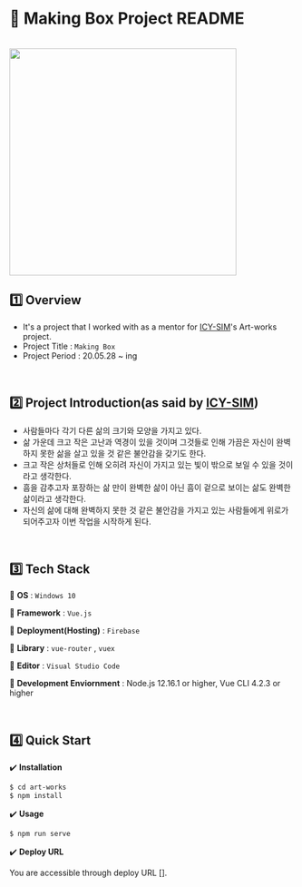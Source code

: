 # :art: Making Box Project README

<br>

<img src="https://user-images.githubusercontent.com/52685250/84296869-9f505c80-ab87-11ea-8fe9-ff4a11bd3a49.png" width="400" height="400">

<br>

## :one: Overview

- It's a project that I worked with as a mentor for <a href="https://github.com/ICY-SIM" target="_blank">ICY-SIM</a>'s Art-works project.
- Project Title : `Making Box`
- Project Period : 20.05.28 ~ ing

<br>

## :two: Project Introduction(as said by <a href="https://github.com/ICY-SIM" target="_blank">ICY-SIM</a>)

- 사람들마다 각기 다른 삶의 크기와 모양을 가지고 있다.
- 삶 가운데 크고 작은 고난과 역경이 있을 것이며 그것들로 인해 가끔은 자신이 완벽하지 못한 삶을 살고 있을 것 같은 불안감을 갖기도 한다.
- 크고 작은 상처들로 인해 오히려 자신이 가지고 있는 빛이 밖으로 보일 수 있을 것이라고 생각한다.
- 흠을 감추고자 포장하는 삶 만이 완벽한 삶이 아닌 흠이 겉으로 보이는 삶도 완벽한 삶이라고 생각한다.
- 자신의 삶에 대해 완벽하지 못한 것 같은 불안감을 가지고 있는 사람들에게 위로가 되어주고자 이번 작업을 시작하게 된다.

<br>

## :three: Tech Stack

:round_pushpin: <b>OS</b> : `Windows 10` 

:round_pushpin: <b>Framework</b> : `Vue.js`

:round_pushpin: <b>Deployment(Hosting)</b> : `Firebase`

:round_pushpin: <b>Library</b> : `vue-router` , `vuex`

:round_pushpin: <b>Editor</b> : `Visual Studio Code`

:round_pushpin: <b>Development Enviornment</b> : Node.js 12.16.1 or higher, Vue CLI 4.2.3 or higher

<br>

## :four: Quick Start

:heavy_check_mark: <b>Installation</b>

```bash
$ cd art-works
$ npm install
```

:heavy_check_mark: <b>Usage</b>

```bash
$ npm run serve
```

:heavy_check_mark: <b>Deploy URL</b>

You are accessible through deploy URL [].